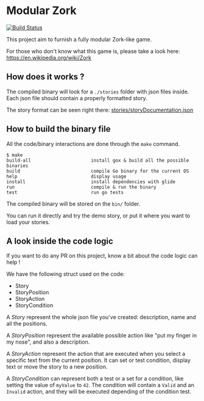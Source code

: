 # Modular Zork

[![Build Status](https://travis-ci.org/piteur/modular-zork.svg?branch=master)](https://travis-ci.org/piteur/modular-zork)

This project aim to furnish a fully modular Zork-like game.

For those who don't know what this game is, please take a look here: https://en.wikipedia.org/wiki/Zork

## How does it works ?

The compiled binary will look for a `./stories` folder with json files inside.
Each json file should contain a properly formatted story.

The story format can be seen right there: [stories/storyDocumentation.json](./stories/storyDocumentation.json)

## How to build the binary file

All the code/binary interactions are done through the `make` command.

```console
$ make
build-all                      install gox & build all the possible binaries
build                          compile Go binary for the current OS
help                           display usage
install                        install dependencies with glide
run                            compile & run the binary
test                           run go tests
```

The compiled binary will be stored on the `bin/` folder.


You can run it directly and try the demo story, or put it where you want to load your stories.

## A look inside the code logic

If you want to do any PR on this project, know a bit about the code logic can help !

We have the following struct used on the code:
 - Story
 - StoryPosition
 - StoryAction
 - StoryCondition

A *Story* represent the whole json file you've created: description, name and all the positions.

A *StoryPosition* represent the available possible action like "put my finger in my nose", and
also a description.

A *StoryAction* represent the action that are executed when you select a specific text from
the current position. It can set or test condition, display text or move the story to a new
position.

A *StoryCondition* can represent both a test or a set for a condition, like setting the value
of `myValue` to `42`. The condition will contain a `Valid` and an `Invalid` action, and they will be
executed depending of the condition test.

